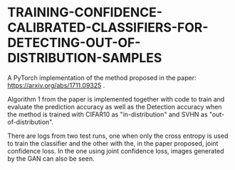 # TRAINING-CONFIDENCE-CALIBRATED-CLASSIFIERS-FOR-DETECTING-OUT-OF-DISTRIBUTION-SAMPLES
A PyTorch implementation of the method proposed in the paper: https://arxiv.org/abs/1711.09325 .

Algorithm 1 from the paper is implemented together with code to train and evaluate the prediction accuracy as well as the Detection accuracy when the method is trained with CIFAR10 as "in-distribution" and SVHN as "out-of-distribution". 

There are logs from two test runs, one when only the cross entropy is used to train the classifier and the other with the, in the paper proposed, joint confidence loss. In the one using joint confidence loss, images generated by the GAN can also be seen. 
